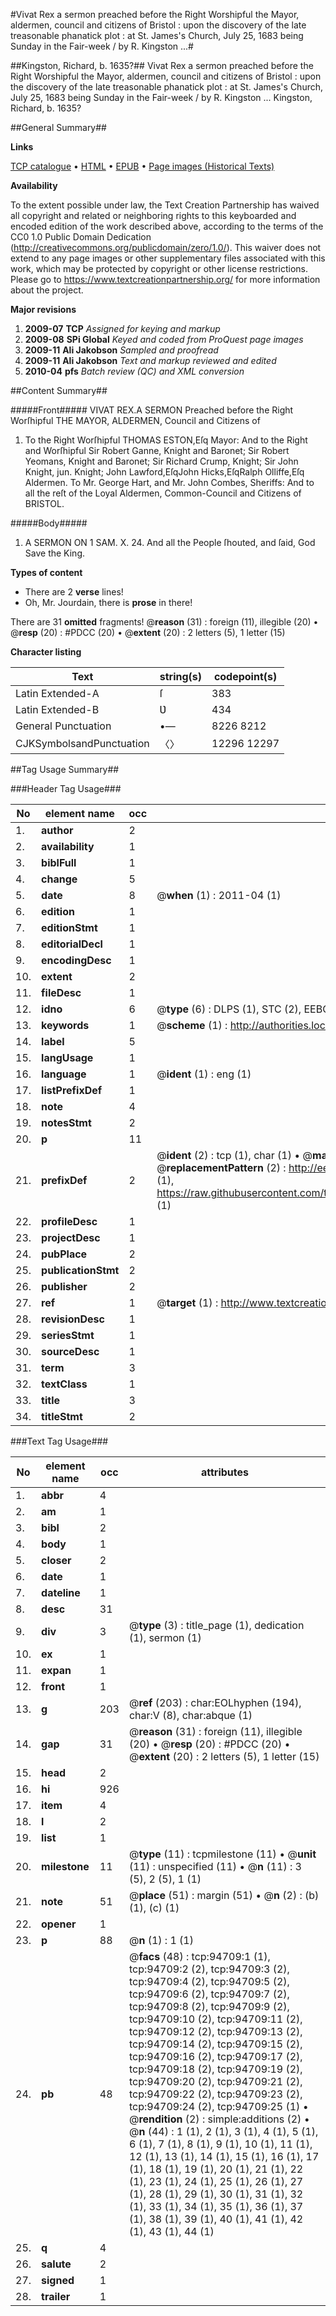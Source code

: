 #Vivat Rex a sermon preached before the Right Worshipful the Mayor, aldermen, council and citizens of Bristol : upon the discovery of the late treasonable phanatick plot : at St. James's Church, July 25, 1683 being Sunday in the Fair-week / by R. Kingston ...#

##Kingston, Richard, b. 1635?##
Vivat Rex a sermon preached before the Right Worshipful the Mayor, aldermen, council and citizens of Bristol : upon the discovery of the late treasonable phanatick plot : at St. James's Church, July 25, 1683 being Sunday in the Fair-week / by R. Kingston ...
Kingston, Richard, b. 1635?

##General Summary##

**Links**

[TCP catalogue](http://www.ota.ox.ac.uk/tcp/)  • 
[HTML](http://tei.it.ox.ac.uk/tcp/Texts-HTML/free/A47/A47487.html)  • 
[EPUB](http://tei.it.ox.ac.uk/tcp/Texts-EPUB/free/A47/A47487.epub) • 
[Page images (Historical Texts)](https://historicaltexts.jisc.ac.uk/eebo-12863306e)

**Availability**

To the extent possible under law, the Text Creation Partnership has waived all copyright and related or neighboring rights to this keyboarded and encoded edition of the work described above, according to the terms of the CC0 1.0 Public Domain Dedication (http://creativecommons.org/publicdomain/zero/1.0/). This waiver does not extend to any page images or other supplementary files associated with this work, which may be protected by copyright or other license restrictions. Please go to https://www.textcreationpartnership.org/ for more information about the project.

**Major revisions**

1. __2009-07__ __TCP__ *Assigned for keying and markup*
1. __2009-08__ __SPi Global__ *Keyed and coded from ProQuest page images*
1. __2009-11__ __Ali Jakobson__ *Sampled and proofread*
1. __2009-11__ __Ali Jakobson__ *Text and markup reviewed and edited*
1. __2010-04__ __pfs__ *Batch review (QC) and XML conversion*

##Content Summary##

#####Front#####
VIVAT REX.A SERMON Preached before the Right Worſhipful THE MAYOR, ALDERMEN, Council and Citizens of
1. To the Right Worſhipful THOMAS ESTON,Eſq Mayor: And to the Right and Worſhipful Sir Robert Ganne, Knight and Baronet; Sir Robert Yeomans, Knight and Baronet; Sir Richard Crump, Knight; Sir John Knight, jun. Knight; John Lawford,EſqJohn Hicks,EſqRalph Olliffe,Eſq Aldermen. To Mr. George Hart, and Mr. John Combes, Sheriffs: And to all the reſt of the Loyal Aldermen, Common-Council and Citizens of BRISTOL.

#####Body#####

1. A SERMON ON 1 SAM. X. 24. And all the People ſhouted, and ſaid, God Save the King.

**Types of content**

  * There are 2 **verse** lines!
  * Oh, Mr. Jourdain, there is **prose** in there!

There are 31 **omitted** fragments! 
 @__reason__ (31) : foreign (11), illegible (20)  •  @__resp__ (20) : #PDCC (20)  •  @__extent__ (20) : 2 letters (5), 1 letter (15)

**Character listing**


|Text|string(s)|codepoint(s)|
|---|---|---|
|Latin Extended-A|ſ|383|
|Latin Extended-B|Ʋ|434|
|General Punctuation|•—|8226 8212|
|CJKSymbolsandPunctuation|〈〉|12296 12297|

##Tag Usage Summary##

###Header Tag Usage###

|No|element name|occ|attributes|
|---|---|---|---|
|1.|__author__|2||
|2.|__availability__|1||
|3.|__biblFull__|1||
|4.|__change__|5||
|5.|__date__|8| @__when__ (1) : 2011-04 (1)|
|6.|__edition__|1||
|7.|__editionStmt__|1||
|8.|__editorialDecl__|1||
|9.|__encodingDesc__|1||
|10.|__extent__|2||
|11.|__fileDesc__|1||
|12.|__idno__|6| @__type__ (6) : DLPS (1), STC (2), EEBO-CITATION (1), OCLC (1), VID (1)|
|13.|__keywords__|1| @__scheme__ (1) : http://authorities.loc.gov/ (1)|
|14.|__label__|5||
|15.|__langUsage__|1||
|16.|__language__|1| @__ident__ (1) : eng (1)|
|17.|__listPrefixDef__|1||
|18.|__note__|4||
|19.|__notesStmt__|2||
|20.|__p__|11||
|21.|__prefixDef__|2| @__ident__ (2) : tcp (1), char (1)  •  @__matchPattern__ (2) : ([0-9\-]+):([0-9IVX]+) (1), (.+) (1)  •  @__replacementPattern__ (2) : http://eebo.chadwyck.com/downloadtiff?vid=$1&page=$2 (1), https://raw.githubusercontent.com/textcreationpartnership/Texts/master/tcpchars.xml#$1 (1)|
|22.|__profileDesc__|1||
|23.|__projectDesc__|1||
|24.|__pubPlace__|2||
|25.|__publicationStmt__|2||
|26.|__publisher__|2||
|27.|__ref__|1| @__target__ (1) : http://www.textcreationpartnership.org/docs/. (1)|
|28.|__revisionDesc__|1||
|29.|__seriesStmt__|1||
|30.|__sourceDesc__|1||
|31.|__term__|3||
|32.|__textClass__|1||
|33.|__title__|3||
|34.|__titleStmt__|2||


###Text Tag Usage###

|No|element name|occ|attributes|
|---|---|---|---|
|1.|__abbr__|4||
|2.|__am__|1||
|3.|__bibl__|2||
|4.|__body__|1||
|5.|__closer__|2||
|6.|__date__|1||
|7.|__dateline__|1||
|8.|__desc__|31||
|9.|__div__|3| @__type__ (3) : title_page (1), dedication (1), sermon (1)|
|10.|__ex__|1||
|11.|__expan__|1||
|12.|__front__|1||
|13.|__g__|203| @__ref__ (203) : char:EOLhyphen (194), char:V (8), char:abque (1)|
|14.|__gap__|31| @__reason__ (31) : foreign (11), illegible (20)  •  @__resp__ (20) : #PDCC (20)  •  @__extent__ (20) : 2 letters (5), 1 letter (15)|
|15.|__head__|2||
|16.|__hi__|926||
|17.|__item__|4||
|18.|__l__|2||
|19.|__list__|1||
|20.|__milestone__|11| @__type__ (11) : tcpmilestone (11)  •  @__unit__ (11) : unspecified (11)  •  @__n__ (11) : 3 (5), 2 (5), 1 (1)|
|21.|__note__|51| @__place__ (51) : margin (51)  •  @__n__ (2) : (b) (1), (c) (1)|
|22.|__opener__|1||
|23.|__p__|88| @__n__ (1) : 1 (1)|
|24.|__pb__|48| @__facs__ (48) : tcp:94709:1 (1), tcp:94709:2 (2), tcp:94709:3 (2), tcp:94709:4 (2), tcp:94709:5 (2), tcp:94709:6 (2), tcp:94709:7 (2), tcp:94709:8 (2), tcp:94709:9 (2), tcp:94709:10 (2), tcp:94709:11 (2), tcp:94709:12 (2), tcp:94709:13 (2), tcp:94709:14 (2), tcp:94709:15 (2), tcp:94709:16 (2), tcp:94709:17 (2), tcp:94709:18 (2), tcp:94709:19 (2), tcp:94709:20 (2), tcp:94709:21 (2), tcp:94709:22 (2), tcp:94709:23 (2), tcp:94709:24 (2), tcp:94709:25 (1)  •  @__rendition__ (2) : simple:additions (2)  •  @__n__ (44) : 1 (1), 2 (1), 3 (1), 4 (1), 5 (1), 6 (1), 7 (1), 8 (1), 9 (1), 10 (1), 11 (1), 12 (1), 13 (1), 14 (1), 15 (1), 16 (1), 17 (1), 18 (1), 19 (1), 20 (1), 21 (1), 22 (1), 23 (1), 24 (1), 25 (1), 26 (1), 27 (1), 28 (1), 29 (1), 30 (1), 31 (1), 32 (1), 33 (1), 34 (1), 35 (1), 36 (1), 37 (1), 38 (1), 39 (1), 40 (1), 41 (1), 42 (1), 43 (1), 44 (1)|
|25.|__q__|4||
|26.|__salute__|2||
|27.|__signed__|1||
|28.|__trailer__|1||
